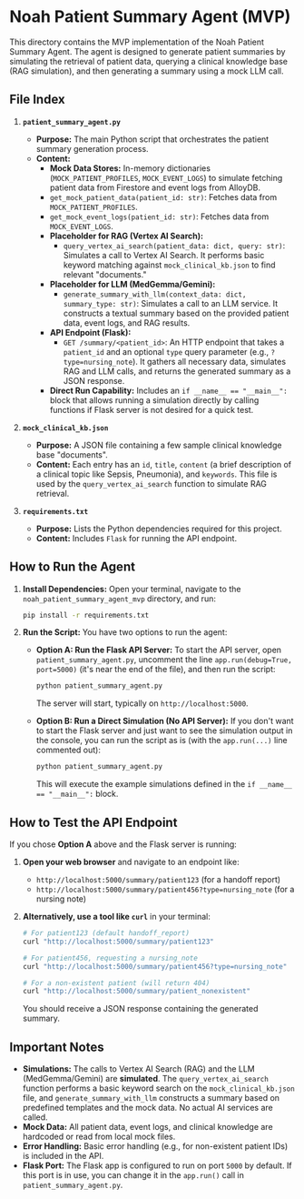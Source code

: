# Noah Patient Summary Agent (MVP)

This directory contains the MVP implementation of the Noah Patient Summary Agent. The agent is designed to generate patient summaries by simulating the retrieval of patient data, querying a clinical knowledge base (RAG simulation), and then generating a summary using a mock LLM call.

## File Index

1.  **`patient_summary_agent.py`**
    *   **Purpose:** The main Python script that orchestrates the patient summary generation process.
    *   **Content:**
        *   **Mock Data Stores:** In-memory dictionaries (`MOCK_PATIENT_PROFILES`, `MOCK_EVENT_LOGS`) to simulate fetching patient data from Firestore and event logs from AlloyDB.
        *   `get_mock_patient_data(patient_id: str)`: Fetches data from `MOCK_PATIENT_PROFILES`.
        *   `get_mock_event_logs(patient_id: str)`: Fetches data from `MOCK_EVENT_LOGS`.
        *   **Placeholder for RAG (Vertex AI Search):**
            *   `query_vertex_ai_search(patient_data: dict, query: str)`: Simulates a call to Vertex AI Search. It performs basic keyword matching against `mock_clinical_kb.json` to find relevant "documents."
        *   **Placeholder for LLM (MedGemma/Gemini):**
            *   `generate_summary_with_llm(context_data: dict, summary_type: str)`: Simulates a call to an LLM service. It constructs a textual summary based on the provided patient data, event logs, and RAG results.
        *   **API Endpoint (Flask):**
            *   `GET /summary/<patient_id>`: An HTTP endpoint that takes a `patient_id` and an optional `type` query parameter (e.g., `?type=nursing_note`). It gathers all necessary data, simulates RAG and LLM calls, and returns the generated summary as a JSON response.
        *   **Direct Run Capability:** Includes an `if __name__ == "__main__":` block that allows running a simulation directly by calling functions if Flask server is not desired for a quick test.

2.  **`mock_clinical_kb.json`**
    *   **Purpose:** A JSON file containing a few sample clinical knowledge base "documents".
    *   **Content:** Each entry has an `id`, `title`, `content` (a brief description of a clinical topic like Sepsis, Pneumonia), and `keywords`. This file is used by the `query_vertex_ai_search` function to simulate RAG retrieval.

3.  **`requirements.txt`**
    *   **Purpose:** Lists the Python dependencies required for this project.
    *   **Content:** Includes `Flask` for running the API endpoint.

## How to Run the Agent

1.  **Install Dependencies:**
    Open your terminal, navigate to the `noah_patient_summary_agent_mvp` directory, and run:
    ```bash
    pip install -r requirements.txt
    ```

2.  **Run the Script:**
    You have two options to run the agent:

    *   **Option A: Run the Flask API Server:**
        To start the API server, open `patient_summary_agent.py`, uncomment the line `app.run(debug=True, port=5000)` (it's near the end of the file), and then run the script:
        ```bash
        python patient_summary_agent.py
        ```
        The server will start, typically on `http://localhost:5000`.

    *   **Option B: Run a Direct Simulation (No API Server):**
        If you don't want to start the Flask server and just want to see the simulation output in the console, you can run the script as is (with the `app.run(...)` line commented out):
        ```bash
        python patient_summary_agent.py
        ```
        This will execute the example simulations defined in the `if __name__ == "__main__":` block.

## How to Test the API Endpoint

If you chose **Option A** above and the Flask server is running:

1.  **Open your web browser** and navigate to an endpoint like:
    *   `http://localhost:5000/summary/patient123` (for a handoff report)
    *   `http://localhost:5000/summary/patient456?type=nursing_note` (for a nursing note)

2.  **Alternatively, use a tool like `curl`** in your terminal:
    ```bash
    # For patient123 (default handoff_report)
    curl "http://localhost:5000/summary/patient123"

    # For patient456, requesting a nursing_note
    curl "http://localhost:5000/summary/patient456?type=nursing_note"

    # For a non-existent patient (will return 404)
    curl "http://localhost:5000/summary/patient_nonexistent"
    ```
    You should receive a JSON response containing the generated summary.

## Important Notes

*   **Simulations:** The calls to Vertex AI Search (RAG) and the LLM (MedGemma/Gemini) are **simulated**. The `query_vertex_ai_search` function performs a basic keyword search on the `mock_clinical_kb.json` file, and `generate_summary_with_llm` constructs a summary based on predefined templates and the mock data. No actual AI services are called.
*   **Mock Data:** All patient data, event logs, and clinical knowledge are hardcoded or read from local mock files.
*   **Error Handling:** Basic error handling (e.g., for non-existent patient IDs) is included in the API.
*   **Flask Port:** The Flask app is configured to run on port `5000` by default. If this port is in use, you can change it in the `app.run()` call in `patient_summary_agent.py`.
